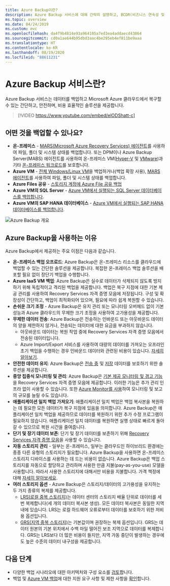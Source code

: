 ```yaml
---
title: Azure Backup이란?
description: Azure Backup 서비스에 대해 간략히 설명하고, BCDR(비즈니스 연속성 및 재해 복구) 전략에 어떤 방식으로 기여하는지 설명합니다.
ms.topic: overview
ms.date: 04/24/2019
ms.custom: mvc
ms.openlocfilehash: da4f9b4814e93a964105a7ed3ea4addaecd43864
ms.sourcegitcommit: cd0a1ae644b95dbd3aac4be295eb4ef811be9aaa
ms.translationtype: HT
ms.contentlocale: ko-KR
ms.lasthandoff: 08/19/2020
ms.locfileid: "88611231"
---
```

# <a name="what-is-the-azure-backup-service"></a>Azure Backup 서비스란?

Azure Backup 서비스는 데이터를 백업하고 Microsoft Azure 클라우드에서 복구할 수 있는 간단하고, 안전하며, 비용 효율적인 솔루션을 제공합니다.

> [!VIDEO https://www.youtube.com/embed/elODShatt-c]

## <a name="what-can-i-back-up"></a>어떤 것을 백업할 수 있나요?

- **온-프레미스** - [MARS(Microsoft Azure Recovery Services) 에이전트](backup-support-matrix-mars-agent.md)를 사용하여 파일, 폴더 및 시스템 상태를 백업합니다. 또는 DPM이나 Azure Backup Server(MABS) 에이전트를 사용하여 온-프레미스 VM([Hyper-V](back-up-hyper-v-virtual-machines-mabs.md) 및 [VMware](backup-azure-backup-server-vmware.md))과 기타 [온-프레미스 워크로드](backup-mabs-protection-matrix.md)를 보호합니다.
- **Azure VM** - [전체 Windows/Linux VM](backup-azure-vms-introduction.md)을 백업하거나(백업 확장 사용), [MARS 에이전트](backup-azure-manage-mars.md)를 사용하여 파일, 폴더 및 시스템 상태를 백업합니다.
- **Azure Files 공유** - [스토리지 계정에 Azure File 공유 백업](backup-afs.md)
- **Azure VM의 SQL Server** -  [Azure VM에서 실행되는 SQL Server 데이터베이스를 백업합니다](backup-azure-sql-database.md).
- **Azure VM의 SAP HANA 데이터베이스** - [Azure VM에서 실행되는 SAP HANA 데이터베이스를 백업합니다](backup-azure-sap-hana-database.md).

![Azure Backup 개요](./media/backup-overview/azure-backup-overview.png)

## <a name="why-use-azure-backup"></a>Azure Backup을 사용하는 이유

Azure Backup에서 제공하는 주요 이점은 다음과 같습니다.

- **온-프레미스 백업 오프로드**: Azure Backup은 온-프레미스 리소스를 클라우드에 백업할 수 있는 간단한 솔루션을 제공합니다. 복잡한 온-프레미스 백업 솔루션을 배포할 필요 없이 장단기 백업을 수행합니다.
- **Azure IaaS VM 백업**: Azure Backup은 실수로 데이터가 삭제되지 않도록 방지하기 위해 독립적이고 격리된 백업을 제공합니다. 백업은 복구 지점에 대한 기본 제공 관리를 사용하여 Recovery Services 자격 증명 모음에 저장됩니다. 구성 및 확장성이 간단하고, 백업이 최적화되어 있으며, 필요에 따라 쉽게 복원할 수 있습니다.
- **손쉬운 크기 조정** - Azure Backup은 유지 관리 또는 모니터링 오버헤드 없이 기본 성능과 Azure 클라우드의 무제한 크기 조정을 사용하여 고가용성을 제공합니다.
- **무제한 데이터 전송**: Azure Backup은 전송하는 인바운드 또는 아웃바운드 데이터의 양을 제한하지 않거나, 전송되는 데이터에 대한 요금을 부과하지 않습니다.
  - 아웃바운드 데이터는 복원 작업 중에 Recovery Services 자격 증명 모음에서 전송된 데이터입니다.
  - Azure Import/Export 서비스를 사용하여 대량의 데이터를 가져오는 오프라인 초기 백업을 수행하는 경우 인바운드 데이터와 관련된 비용이 있습니다.  [자세히 알아보기](backup-azure-backup-import-export.md).
- **안전한 데이터 유지**: Azure Backup은 [전송 중](backup-azure-security-feature.md) 및 [저장](backup-azure-security-feature-cloud.md) 데이터를 보호하기 위한 솔루션을 제공합니다.
- **중앙 집중식 모니터링 및 관리**: Azure Backup은 [기본 제공 모니터링 및 경고 기능](backup-azure-monitoring-built-in-monitor.md)을 Recovery Services 자격 증명 모음에 제공합니다. 이러한 기능은 추가 관리 인프라 없이 사용할 수 있습니다. 또한 [Azure Monitor를 사용](backup-azure-monitoring-use-azuremonitor.md)하여 모니터링 및 보고의 규모를 늘릴 수도 있습니다.
- **애플리케이션 일치 백업 가져오기**: 애플리케이션 일치 백업은 백업 복사본을 복원하는 데 필요한 모든 데이터가 복구 지점에 있음을 의미합니다. Azure Backup은 애플리케이션 일치 백업을 제공하므로 데이터를 복원하기 위한 추가 수정 프로그램이 필요하지 않습니다. 애플리케이션 일치 데이터를 복원하면 실행 상태로 빠르게 돌아갈 수 있으므로 복원 시간을 줄여줍니다.
- **단기 및 장기 데이터 보존**: 단기 및 장기 데이터를 보존하기 위해 [Recovery Services 자격 증명 모음](backup-azure-recovery-services-vault-overview.md)을 사용할 수 있습니다.
- **자동 스토리지 관리** - 일부는 온-프레미스, 일부는 클라우드인 하이브리드 환경에는 종종 다른 유형의 스토리지가 필요합니다. Azure Backup을 사용하면 온-프레미스 스토리지 디바이스를 사용하는 데 드는 비용이 없습니다. Azure Backup은 백업 스토리지를 자동으로 할당하고 관리하며 사용한 만큼 지불(pay-as-you-use) 모델을 사용합니다. 따라서 사용한 스토리지에 대해서만 비용을 지불합니다. 가격 책정에 대해 [자세히 알아보세요](https://azure.microsoft.com/pricing/details/backup).
- **여러 스토리지 옵션** - Azure Backup은 스토리지/데이터의 고가용성을 유지하는 두 가지 종류의 복제를 제공합니다.
  - [LRS(로컬 중복 스토리지)](../storage/common/storage-redundancy.md)는 데이터 센터의 스토리지 배율 단위로 데이터를 세 번 복제합니다(세 개의 데이터 복사본 생성). 모든 데이터 복사본은 동일한 지역 내에 있습니다. LRS는 로컬 하드웨어 오류로부터 데이터를 보호하기 위한 저비용 옵션입니다.
  - [GRS(지역 중복 스토리지)](../storage/common/storage-redundancy.md)는 기본값이며 권장하는 복제 옵션입니다. GRS는 데이터 원본의 기본 위치에서 수백 마일 떨어진 보조 지역으로 데이터를 복제합니다. GRS는 LRS보다 더 많은 비용이 들지만, 지역 가동 중단이 발생하는 경우에도 높은 수준의 데이터 내구성을 제공합니다.

## <a name="next-steps"></a>다음 단계

- 다양한 백업 시나리오에 대한 아키텍처와 구성 요소를 [검토](backup-architecture.md)합니다.
- 백업 및 [Azure VM 백업](backup-support-matrix-iaas.md)에 대한 지원 요구 사항 및 제한 사항을 [확인](backup-support-matrix.md)합니다.
